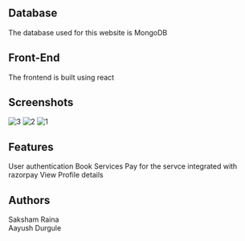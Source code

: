 ## Database
The database used for this website is MongoDB
## Front-End
The frontend is built using react
## Screenshots
![3](https://user-images.githubusercontent.com/84152007/205356156-dc66d5a4-0eaf-4ad0-b2ed-18faebf76f2d.png)
![2](https://user-images.githubusercontent.com/84152007/205356163-e0ab5403-1801-4628-9142-11f8227ddc3d.png)
![1](https://user-images.githubusercontent.com/84152007/205356171-46b336ec-f710-41c6-995a-1636488082c3.png)
## Features
User authentication
Book Services
Pay for the servce integrated with razorpay
View Profile details
## Authors
Saksham Raina<br>
Aayush Durgule

